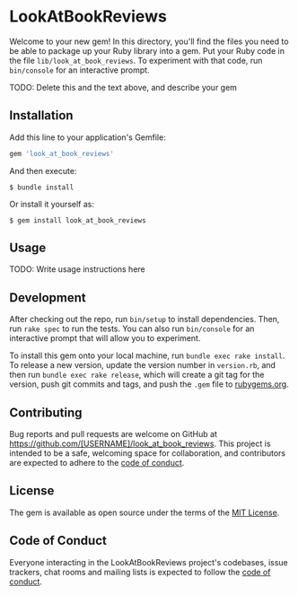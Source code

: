 # LookAtBookReviews

Welcome to your new gem! In this directory, you'll find the files you need to be able to package up your Ruby library into a gem. Put your Ruby code in the file `lib/look_at_book_reviews`. To experiment with that code, run `bin/console` for an interactive prompt.

TODO: Delete this and the text above, and describe your gem

## Installation

Add this line to your application's Gemfile:

```ruby
gem 'look_at_book_reviews'
```

And then execute:

    $ bundle install

Or install it yourself as:

    $ gem install look_at_book_reviews

## Usage

TODO: Write usage instructions here

## Development

After checking out the repo, run `bin/setup` to install dependencies. Then, run `rake spec` to run the tests. You can also run `bin/console` for an interactive prompt that will allow you to experiment.

To install this gem onto your local machine, run `bundle exec rake install`. To release a new version, update the version number in `version.rb`, and then run `bundle exec rake release`, which will create a git tag for the version, push git commits and tags, and push the `.gem` file to [rubygems.org](https://rubygems.org).

## Contributing

Bug reports and pull requests are welcome on GitHub at https://github.com/[USERNAME]/look_at_book_reviews. This project is intended to be a safe, welcoming space for collaboration, and contributors are expected to adhere to the [code of conduct](https://github.com/[USERNAME]/look_at_book_reviews/blob/master/CODE_OF_CONDUCT.md).


## License

The gem is available as open source under the terms of the [MIT License](https://opensource.org/licenses/MIT).

## Code of Conduct

Everyone interacting in the LookAtBookReviews project's codebases, issue trackers, chat rooms and mailing lists is expected to follow the [code of conduct](https://github.com/[USERNAME]/look_at_book_reviews/blob/master/CODE_OF_CONDUCT.md).
